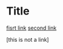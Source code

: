 # Title

[fisrt link](https://google.com)
[second link](https://youtube.com)


[this is not a link]

